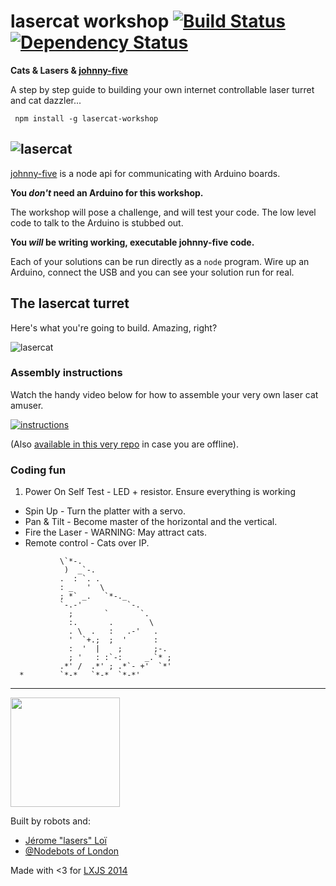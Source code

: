 # lasercat workshop [![Build Status](https://travis-ci.org/tableflip/lasercat-workshop.svg?branch=master)](https://travis-ci.org/tableflip/lasercat-workshop) [![Dependency Status](https://david-dm.org/tableflip/lasercat-workshop.svg)](https://david-dm.org/tableflip/lasercat-workshop)

**Cats & Lasers & [johnny-five][2]**

A step by step guide to building your own internet controllable laser turret and cat dazzler...

```shell
 npm install -g lasercat-workshop
```

![lasercat](https://cloud.githubusercontent.com/assets/58871/3391010/aa2240de-fca5-11e3-8015-1f0f54acab33.jpg)
---

[johnny-five][2] is a node api for communicating with Arduino boards.

**You _don't_ need an Arduino for this workshop.**

The workshop will pose a challenge, and will test your code.
The low level code to talk to the Arduino is stubbed out.

**You _will_ be writing working, executable johnny-five code.**

Each of your solutions can be run directly as a `node` program.
Wire up an Arduino, connect the USB and you can see your solution run for real.

## The lasercat turret

Here's what you're going to build.  Amazing, right?

![lasercat](https://raw.githubusercontent.com/tableflip/lasercat-workshop/master/assets/lasercat.jpg)

### Assembly instructions

Watch the handy video below for how to assemble your very own laser cat amuser.

[![instructions](https://raw.githubusercontent.com/tableflip/lasercat-workshop/master/assets/instructions.jpg)](https://vimeo.com/99227967)

(Also [available in this very repo](assembly-instructions.mp4) in case you are offline).

### Coding fun

1. Power On Self Test - LED + resistor. Ensure everything is working
-  Spin Up - Turn the platter with a servo.
-  Pan & Tilt - Become master of the horizontal and the vertical.
-  Fire the Laser - WARNING: May attract cats.
-  Remote control - Cats over IP.

```
           \`*-.
            )  _`-.
           .  : `. .
           : _   '  \
           ; *` _.   `*-._
           `-.-'          `-.
             ;       `       `.
             :.       .        \
             . \  .   :   .-'   .
             '  `+.;  ;  '      :
             :  '  |    ;       ;-.
             ; '   : :`-:     _.`* ;
           .*' /  .*' ; .*`- +'  `*'
  *        `*-*   `*-*  `*-*'
```

---

<a href="http://nodebots.io">
  <img src="http://nodebots.io/img/nodebot.png" width="175">
</a>

Built by robots and:
- [Jérome "lasers" Loï](https://twitter.com/gorhgorh)
- [@Nodebots of London](http://www.meetup.com/NodeBots-of-London)

Made with <3 for [LXJS 2014](http://2014.lxjs.org/)

[1]: http://nodeschool.io/
[2]: https://github.com/rwaldron/johnny-five
